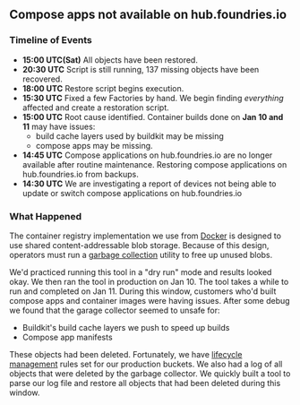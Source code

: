 ## Compose apps not available on hub.foundries.io

### Timeline of Events
* **15:00 UTC(Sat)** All objects have been restored.
* **20:30 UTC** Script is still running, 137 missing objects have been recovered.
* **18:00 UTC** Restore script begins execution.
* **15:30 UTC** Fixed a few Factories by hand. We begin finding *everything* affected and create a restoration script.
* **15:00 UTC** Root cause identified. Container builds done on **Jan 10 and 11** may have issues:
  * build cache layers used by buildkit may be missing
  * compose apps may be missing.
* **14:45 UTC** Compose applications on hub.foundries.io are no longer available after routine maintenance. Restoring compose applications on hub.foundries.io from backups.
* **14:30 UTC** We are investigating a report of devices not being able to update or switch compose applications on hub.foundries.io

### What Happened

The container registry implementation we use from [Docker](https://github.com/distribution/distribution)
is designed to use shared content-addressable blob storage. Because of this
design, operators must run a [garbage collection](https://docs.docker.com/registry/garbage-collection/)
utility to free up unused blobs.

We'd practiced running this tool in a "dry run" mode and results looked okay.
We then ran the tool in production on Jan 10. The tool takes a while to run and
completed on Jan 11. During this window, customers who'd built compose apps
and container images were having issues. After some debug we found that the
garage collector seemed to unsafe for:

 * Buildkit's build cache layers we push to speed up builds
 * Compose app manifests

These objects had been deleted. Fortunately, we have [lifecycle management](https://cloud.google.com/storage/docs/lifecycle)
rules set for our production buckets. We also had a log of all objects that
were deleted by the garbage collector. We quickly built a tool to parse our
log file and restore all objects that had been deleted during this window.
